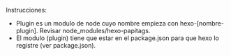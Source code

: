 Instrucciones:

- Plugin es un modulo de node cuyo nombre empieza con hexo-[nombre-plugin]. Revisar node_modules/hexo-papitags.
- El modulo (plugin) tiene que estar en el package.json para que hexo lo registre (ver package.json).


